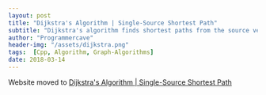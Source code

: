 ```yaml
---
layout: post
title: "Dijkstra's Algorithm | Single-Source Shortest Path"
subtitle: "Dijkstra's algorithm finds shortest paths from the source vertex to all vertices in the graph. The condition for the algorithm is that all edge weights should be non-negative. Thus, Dijkstra’s algorithm is efficient than the Bellman-Ford algorithm because it processes each edge only once, since it knows that there are no negative-weight edges in the graph."
author: "Programmercave"
header-img: "/assets/dijkstra.png"
tags:  [Cpp, Algorithm, Graph-Algorithms]
date: 2018-03-14
---
```


Website moved to [Dijkstra's Algorithm | Single-Source Shortest Path](https://programmercave.com/blog/2018/03/14/C++-Dijkstra's-Algorithm-using-STL)
